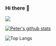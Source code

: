### Hi there 👋

<p align="left"> <img src="https://komarev.com/ghpvc/?username=mbumblebee&label=MyProfileViews&color=blue&style=plastic%22%20alt=%22mbumblebee" /> </p>

[![Peter's github stats](https://github-readme-stats.vercel.app/api?username=mbumblebee)](https://github.com/anuraghazra/github-readme-stats)

![Top Langs](https://github-readme-stats.vercel.app/api/top-langs/?username=mbumblebee&layout=compact)
